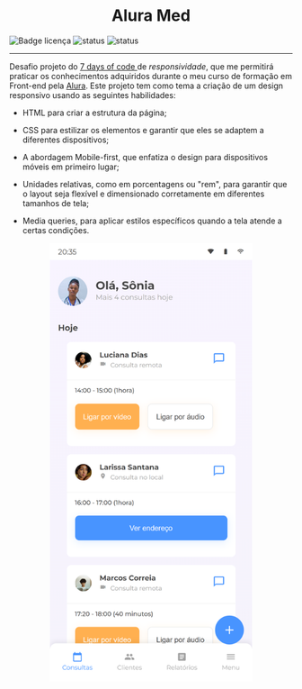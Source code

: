 

# <center> Alura Med </center>



![Badge licença](https://img.shields.io/bower/l/Badges) ![status](https://img.shields.io/badge/status-Finalizado-blue) ![status](https://img.shields.io/badge/data-Maio/2023-inactive)


---

Desafio projeto do [7 days of code ](https://7daysofcode.io/matricula/responsividade) de _responsividade_, que me permitirá praticar os conhecimentos adquiridos durante o meu curso de formação em Front-end pela [Alura](https://www.alura.com.br/escola-front-end). Este projeto tem como tema a criação de um design responsivo usando as seguintes habilidades:

* HTML para criar a estrutura da página;
  
* CSS para estilizar os elementos e garantir que eles se adaptem a diferentes dispositivos;

* A abordagem Mobile-first, que enfatiza o design para dispositivos móveis em primeiro lugar;

* Unidades relativas, como em porcentagens ou "rem", para garantir que o layout seja flexível e dimensionado corretamente em diferentes tamanhos de tela;
  
* Media queries, para aplicar estilos específicos quando a tela atende a certas condições.




<center>
<img src="assets/img/alura_med.png" width="360px"/>



</center>
